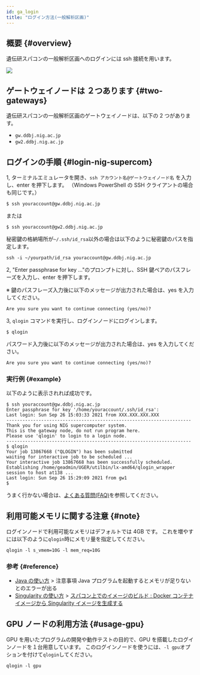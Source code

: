 ```yaml
---
id: ga_login
title: "ログイン方法(一般解析区画)"
---
```



## 概要 {#overview}

遺伝研スパコンの一般解析区画へのログインには ssh 接続を用います。

![](pg_login_1.png)


## ゲートウェイノードは ２つあります {#two-gateways}

遺伝研スパコンの一般解析区画のゲートウェイノードは、以下の 2 つがあります。

- `gw.ddbj.nig.ac.jp`
- `gw2.ddbj.nig.ac.jp`


## ログインの手順 {#login-nig-supercom}


1, ターミナルエミュレータを開き、`ssh アカウント名@ゲートウェイノード名` を入力し、enter を押下します。
（Windows PowerShell の SSH クライアントの場合も同じです。）

```
$ ssh youraccount@gw.ddbj.nig.ac.jp
```

または

```
$ ssh youraccount@gw2.ddbj.nig.ac.jp
```

秘密鍵の格納場所が`~/.ssh/id_rsa`以外の場合は以下のように秘密鍵のパスを指定します。

```
ssh -i ~/yourpath/id_rsa youraccount@gw.ddbj.nig.ac.jp
```

2, "Enter passphrase for key ..."のプロンプトに対し、SSH 鍵ペアのパスフレーズを入力し、enter を押下します。

※ 鍵のパスフレーズ入力後に以下のメッセージが出力された場合は、yes を入力してください。
```
Are you sure you want to continue connecting (yes/no)?
```


3, `qlogin` コマンドを実行し、ログインノードにログインします。

```
$ qlogin
```

パスワード入力後に以下のメッセージが出力された場合は、yes を入力してください。
```
Are you sure you want to continue connecting (yes/no)?
```



### 実行例 {#example}

以下のように表示されれば成功です。

```
$ ssh youraccount@gw.ddbj.nig.ac.jp
Enter passphrase for key '/home/youraccount/.ssh/id_rsa': 
Last login: Sun Sep 26 15:03:33 2021 from XXX.XXX.XXX.XXX
---------------------------------------------------------------------
Thank you for using NIG supercomputer system.
This is the gateway node, do not run program here.
Please use 'qlogin' to login to a login node.
---------------------------------------------------------------------
$ qlogin
Your job 13867668 ("QLOGIN") has been submitted
waiting for interactive job to be scheduled ...
Your interactive job 13867668 has been successfully scheduled.
Establishing /home/geadmin/UGER/utilbin/lx-amd64/qlogin_wrapper session to host at138 ...
Last login: Sun Sep 26 15:29:09 2021 from gw1
$ 
```

うまく行かない場合は、[よくある質問(FAQ)](/faq/faq_login_general)を参照してください。



## 利用可能メモリに関する注意 {#note}


ログインノードで利用可能なメモリはデフォルトでは 4GB です。
これを増やすには以下のように`qlogin`時にメモリ量を指定してください。

```
qlogin -l s_vmem=10G -l mem_req=10G
```

### 参考 {#reference}

- [Java の使い方](/software/java) > 注意事項 Java プログラムを起動するとメモリが足りないとのエラーが出る
- [Singularity の使い方](/software/Apptainer/) > [スパコン上でのイメージのビルド : Docker コンテナイメージから Singularity イメージを生成する](/software/Apptainer/#スパコン上でのイメージのビルド--docker-コンテナイメージから-apptainer-sigularity-イメージを生成する)




## GPU ノードの利用方法 {#usage-gpu}


GPU を用いたプログラムの開発や動作テストの目的で、GPU を搭載したログインノードを１台用意しています。
このログインノードを使うには、`-l gpu`オプションを付けて`qlogin`してください。


```
qlogin -l gpu
```


